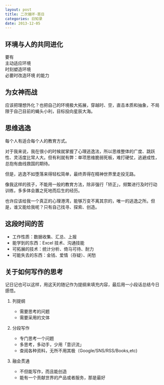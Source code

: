 ```yaml
---
layout: post
title: 二次循环·首日
categories: 日知录
date: 2013-12-05   
---
```



## 环境与人的共同进化

要有  
主动适应环境  
时刻塑造环境  
必要时改造环境 
的能力

## 为女神而战
应该把理想外化？也把自己的环境极大拓展，穿越时、空，直击本质和抽象，不局限于自己目前的蝇头小利，目标投向星辰大海。

## 思维逃逸
每个人有适合每个人的教育方式。

对于我来说，我在很小的时候就掌握了心理逃逸法，所以思维整体的广度、跳跃性、灵活度比常人大。但有利就有弊：单项思维脆弱死板，难打硬仗，逃避成性，总抱有曲线救国的期待。

但是，逃逸不如堕落来得轻松简单，最终弄得在精神世界里走投无路。

像我这样的孩子，不能用一般的教育方法，除非强行「矫正」，频繁进行及时行动训练，多多体会置之死地而后生的经历。

也许应该给我一个真正的心理港湾，能够万变不离其宗的，唯一的逃逸之所。但是，谁又能给我呢？只有自己找寻、探索、创造。

## 这段时间的苦
- 工作性质：数据收集、汇总、上报
- 能学到的东西：Excel 技术、沟通技能
- 可拓展的技术：统计分析、倚马可待、耐力
- 可能失去的东西：金钱、爱情（存疑）、闲愁

## 关于如何写作的思考
记日记也可以这样，用这天的随记作为提纲来填充内容，最后用一小段话总结今日感悟。

1. 列提纲
    * 需要思考的问题
    * 需要采用的文体

2. 分段写作
    * 专门思考一个问题
    * 多思考，多动手，少用「意识流」
    * 查阅各种资料，无所不用其极（Google/SNS/RSS/Books,etc)

3. 融会贯通
    * 不但能写作，而且能创造
    * 能有一个贡献世界的产品或者服务，那是最好
